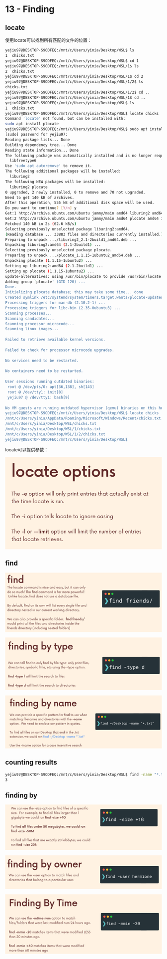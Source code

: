 # 13 - Finding

## locate

使用locate可以找到所有匹配的文件的位置：

```bash
yejiu97@DESKTOP-S9ODFEQ:/mnt/c/Users/yinia/Desktop/WSL$ ls
1  chicks.txt
yejiu97@DESKTOP-S9ODFEQ:/mnt/c/Users/yinia/Desktop/WSL$ cd 1
yejiu97@DESKTOP-S9ODFEQ:/mnt/c/Users/yinia/Desktop/WSL/1$ ls
2  chicks.txt
yejiu97@DESKTOP-S9ODFEQ:/mnt/c/Users/yinia/Desktop/WSL/1$ cd 2
yejiu97@DESKTOP-S9ODFEQ:/mnt/c/Users/yinia/Desktop/WSL/1/2$ ls
chicks.txt
yejiu97@DESKTOP-S9ODFEQ:/mnt/c/Users/yinia/Desktop/WSL/1/2$ cd ..
yejiu97@DESKTOP-S9ODFEQ:/mnt/c/Users/yinia/Desktop/WSL/1$ cd ..
yejiu97@DESKTOP-S9ODFEQ:/mnt/c/Users/yinia/Desktop/WSL$ ls
1  chicks.txt
yejiu97@DESKTOP-S9ODFEQ:/mnt/c/Users/yinia/Desktop/WSL$ locate chicks
Command 'locate' not found, but can be installed with:
sudo apt install plocate
yejiu97@DESKTOP-S9ODFEQ:/mnt/c/Users/yinia/Desktop/WSL$ sudo apt install plocate
[sudo] password for yejiu97:
Reading package lists... Done
Building dependency tree... Done
Reading state information... Done
The following package was automatically installed and is no longer required:
  libfreetype6
Use 'sudo apt autoremove' to remove it.
The following additional packages will be installed:
  liburing2
The following NEW packages will be installed:
  liburing2 plocate
0 upgraded, 2 newly installed, 0 to remove and 70 not upgraded.
Need to get 140 kB of archives.
After this operation, 555 kB of additional disk space will be used.
Do you want to continue? [Y/n] y
Get:1 http://archive.ubuntu.com/ubuntu jammy/main amd64 liburing2 amd64 2.1-2build1 [10.3 kB]
Get:2 http://archive.ubuntu.com/ubuntu jammy/main amd64 plocate amd64 1.1.15-1ubuntu2 [129 kB]
Fetched 140 kB in 2s (62.6 kB/s)
Selecting previously unselected package liburing2:amd64.
(Reading database ... 33883 files and directories currently installed.)
Preparing to unpack .../liburing2_2.1-2build1_amd64.deb ...
Unpacking liburing2:amd64 (2.1-2build1) ...
Selecting previously unselected package plocate.
Preparing to unpack .../plocate_1.1.15-1ubuntu2_amd64.deb ...
Unpacking plocate (1.1.15-1ubuntu2) ...
Setting up liburing2:amd64 (2.1-2build1) ...
Setting up plocate (1.1.15-1ubuntu2) ...
update-alternatives: using /usr/bin/plocate to provide /usr/bin/locate (locate) in auto mode
Adding group `plocate' (GID 120) ...
Done.
Initializing plocate database; this may take some time... done
Created symlink /etc/systemd/system/timers.target.wants/plocate-updatedb.timer → /lib/systemd/system/plocate-updatedb.timer.
Processing triggers for man-db (2.10.2-1) ...
Processing triggers for libc-bin (2.35-0ubuntu3) ...
Scanning processes...
Scanning candidates...
Scanning processor microcode...
Scanning linux images...

Failed to retrieve available kernel versions.

Failed to check for processor microcode upgrades.

No services need to be restarted.

No containers need to be restarted.

User sessions running outdated binaries:
 root @ /dev/pts/0: apt[36,138], sh[143]
 root @ /dev/tty1: init[8]
 yejiu97 @ /dev/tty1: bash[9]

No VM guests are running outdated hypervisor (qemu) binaries on this host.
yejiu97@DESKTOP-S9ODFEQ:/mnt/c/Users/yinia/Desktop/WSL$ locate chicks
/mnt/c/Users/yinia/AppData/Roaming/Microsoft/Windows/Recent/chicks.txt.lnk
/mnt/c/Users/yinia/Desktop/WSL/chicks.txt
/mnt/c/Users/yinia/Desktop/WSL/1/chicks.txt
/mnt/c/Users/yinia/Desktop/WSL/1/2/chicks.txt
yejiu97@DESKTOP-S9ODFEQ:/mnt/c/Users/yinia/Desktop/WSL$
```

locate可以提供参数：

![Untitled](13%20-%20Finding%202b3e1335190e4ee29618a92b9eaeb3bb/Untitled.png)

## find

![Untitled](13%20-%20Finding%202b3e1335190e4ee29618a92b9eaeb3bb/Untitled%201.png)

![Untitled](13%20-%20Finding%202b3e1335190e4ee29618a92b9eaeb3bb/Untitled%202.png)

![Untitled](13%20-%20Finding%202b3e1335190e4ee29618a92b9eaeb3bb/Untitled%203.png)

## counting results

```bash
yejiu97@DESKTOP-S9ODFEQ:/mnt/c/Users/yinia/Desktop/WSL$ find -name "*.txt" | wc -l
3
```

## finding by

![Untitled](13%20-%20Finding%202b3e1335190e4ee29618a92b9eaeb3bb/Untitled%204.png)

![Untitled](13%20-%20Finding%202b3e1335190e4ee29618a92b9eaeb3bb/Untitled%205.png)

![Untitled](13%20-%20Finding%202b3e1335190e4ee29618a92b9eaeb3bb/Untitled%206.png)